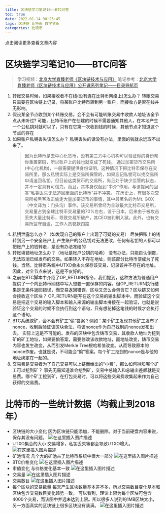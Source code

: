 ```yaml
---
title: 区块链学习笔记10——BTC问答
toc: true
date: 2022-01-14 00:25:45
tags: 区块链 比特币 数字货币
categories: 比特币
---
```


​​点击阅读更多查看文章内容<!--more-->

# 区块链学习笔记10——BTC问答
> 学习视频：[北京大学肖臻老师《区块链技术与应用》](https://www.bilibili.com/video/BV1Vt411X7JF)
笔记参考：[北京大学肖臻老师《区块链技术与应用》公开课系列笔记——目录导航页](https://blog.csdn.net/Mu_Xiaoye/article/details/104299664)

1. 转账交易时候，如果接收者不在线(没有连在比特币网络上)怎么办？
 转账交易只需要在区块链上记录，将某账户比特币转到另一账户，而接收方是否在线并无影响。
 2. 假设某全节点收到某个转账交易，会不会有可能转账交易中收款人地址该全节点从未听过?
 可能，比特币账户在创建的时候不需要通知其他人，在本地产生一个公私钥对就可以了，只有在它第一次收到钱的时候，其他节点才知道这个节点的存在
 3. 如果账户私钥丢失该怎么办？
 	私钥丢失的话没有办法，里面的钱就永远取不出来了。
 	>因为比特币是去中心化货币，没有第三方中心机构可以验证你的身份帮你重置密码，所以账户上的钱也就变成了死钱。
 	通过加密货币交易所(中心化机构)，一般需要提供身份证明，这种情况下把比特币保存在交易所里，那么私钥实际上是交易所保管的，如果忘记私钥可以找交易所申请追回私钥。但目前这类货币的交易所，尚且处于缺少监管的状态，并不一定具有可信力。而且，其本身仅起到“中介”作用，与该提问的回答“私钥丢失无法追回里面的比特币”并不冲突。
 	在历史上，有很多次交易所被黑客攻击偷走大量加密货币的事情，其中最著名的为Mt. GOX（中文译为：门头沟）事件。该交易所曾经为全球最大比特币交易所，交易量占到全球比特币交易量的70%左右，设于日本。后来由于被攻击丢失大量比特币，导致交易所破产，其CEO被判刑入狱。此外，也有交易所监守自盗，工作人员卷款跑路
 4. 私钥泄露怎么办？（如发现自己的账户上出现了可疑的交易）
 尽快把账上的钱转到另一个安全账户上
 产生账户的公私钥对无法更改，任何有私钥的人都可以把账户上的钱转走，是没有办法冻结的
 5. 转账填错地址怎么办？（地址是账户公钥的哈希）
没有办法，只能自认倒霉，无法取消已经发布的交易。如果转入不存在地址，则该部分比特币便成为了死钱。当然，比特币系统中UTXO会永久保存该交易，记录该并不存在的地址。因此，对全节点来说，这是不友好的。
6. 之前在BTC脚本中介绍了OP_RETURN指令，我们提到，这种方法为普通用户提供了一个向比特币网络中写入想要一直保存的内容。但OP_RETURN执行结果是无条件返回错误，而交易返回错误，区块又怎么会包含它？区块链又如何会接收这个区块？
OP_RETURN是写在这个交易的输出脚本中，而验证这个交易是把这个交易的输入脚本和输入来源的输出脚本拼接在一起验证，也就是说验证这个交易的时候不会执行到这个语句，只有想花掉这笔钱的时候才会执行这个语句。
7. BTC系统挖矿，会不会有矿工“偷”答案？例如：某个矿工发现其他矿工发布了nonce，收到后验证该区块合法，将该nonce作为自己找到的nonce发布出去。
实际上这是不可能的。发布的区块中包含铸币交易，其收款人地址为挖到矿的矿工地址，如果要偷答案，需要修改该收款地址，而地址改变，铸币交易内容也发生改变，从而引发Merkle Tree根哈希值改变。从而导致原本的nonce作废。也就是说，不可能会“偷”答案。每个矿工挖到的nonce是与他的地址绑定在一起的。
8. 交易费是交易者为了自己交易可以上链而给出的“小费”，那么如何得知哪个矿工可以挖到矿？
 事先无需知道谁会挖到矿，交易中总输入和总输出差额就是交易费。哪个矿工挖到矿，在打包交易时，可以将这些交易费收集起来作为自己获得的交易费。

# 比特币的一些统计数据（均截止到2018年）
- 区块链的大小变化
 因为区块链只能添加，不能删除。对于当前硬盘内容来说，保存其没有问题。
![在这里插入图片描述](https://cdn.jsdelivr.net/gh/shnpd/blog-pic@main/csdn/fb1bb5616c4708adabfe778ff528245f_1740930851489.png)
- UTXO集合的大小
交易增多，私钥丢失等都会导致UTXO增大。
![在这里插入图片描述](https://cdn.jsdelivr.net/gh/shnpd/blog-pic@main/csdn/804089f7f86642931c36d629a536c575_1740930851489.png)
- 矿池情况
几个大的矿池占了比特币系统中很大一部分
![在这里插入图片描述](https://cdn.jsdelivr.net/gh/shnpd/blog-pic@main/csdn/3769b63b7d055465304cfc7f223531e2_1740930851489.png)
- BTC价格变化
![在这里插入图片描述](https://cdn.jsdelivr.net/gh/shnpd/blog-pic@main/csdn/0d7d58a25b59bd3b466212e703d46aa6_1740930851489.png)
- 市值变化
与价格变化基本一致
![在这里插入图片描述](https://cdn.jsdelivr.net/gh/shnpd/blog-pic@main/csdn/59d4fd4c1651db5a059a8181ad92b2fb_1740930859166.png)
- 交易量
![在这里插入图片描述](https://cdn.jsdelivr.net/gh/shnpd/blog-pic@main/csdn/6afdc536eb4e61eacca44d1013da6b7b_1740930859166.png)
- 交易数目
![在这里插入图片描述](https://cdn.jsdelivr.net/gh/shnpd/blog-pic@main/csdn/db799044deb4d677a46113008071e07d_1740930859166.png)
- 每个区块的交易数量
每天产生区块数量基本差不多，所以交易数目变化基本和区块包含交易数目变化趋势一致。
可以看到，理论上限为每个区块可包含4000个交易，而该图中并远未达到上限。所以很多人说到的1MB区块太小，另一方面真实的区块链上很多区块没有装满。
![在这里插入图片描述](https://cdn.jsdelivr.net/gh/shnpd/blog-pic@main/csdn/8c151f564238d5f65a7e6c6fbee5292b_1740930859166.png)

